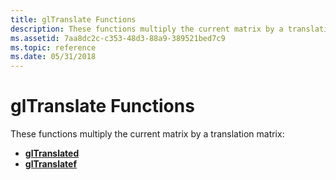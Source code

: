 ```yaml
---
title: glTranslate Functions
description: These functions multiply the current matrix by a translation matrix.
ms.assetid: 7aa8dc2c-c353-48d3-88a9-389521bed7c9
ms.topic: reference
ms.date: 05/31/2018
---
```


# glTranslate Functions

These functions multiply the current matrix by a translation matrix:

-   [**glTranslated**](gltranslated.md)
-   [**glTranslatef**](gltranslatef.md)

 

 




